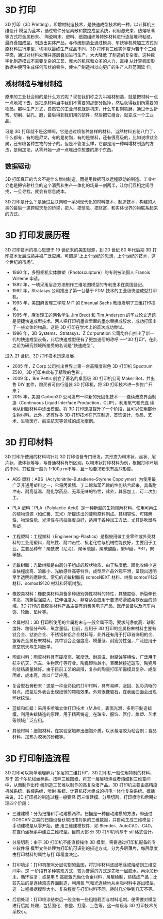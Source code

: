 # 3D 打印

3D 打印（3D Printing），即增材制造技术，是快速成型技术的一种。以计算机三维设计 模型为蓝本，通过软件分层离散和数控成型系统，利用激光束、热熔喷嘴等方式将金属粉末、 陶瓷粉末、塑料、细胞组织等特殊材料进行逐层堆积粘结，最终叠加成型，制造出实体产品。与传统制造业通过模具、车铣等机械加工方式对原材料进行定型、切削以最终生产成品不同，3D 打印将三维实体变为若干个二维平面，通过对材料处理并逐层叠加进行生产，大大降低 了制造的复杂度。这种数字化制造模式不需要复杂的工艺、庞大的机床和众多的人力，直接 从计算机图形数据中便可生成任何形状的零件，使生产制造得以向更广的生产人群范围延 伸。

## 减材制造与增材制造

原来的工业社会用的是什么方式呢？现在我们称之为叫减材制造，就是把材料一点一点地减下去，是把原材料当中我们不需要的那部分抠掉，然后获得我们所需要的物品。那种生产方式，自然它的工业母机就是机床，什么车钳刨铣磨，通过什么折弯、切削、钻孔、磨，最后得到我们用的部件，然后把它组合，就变成一个工业品。

可是 3D 打印就不是这样啊，它是通过喷各种各样的材料，当然材料五花八门了，什么都有，有的是尼龙，有的是树脂，有的是塑料，还有很高级的，比如说喷钛金属，还有喷各种生物的分子的。但是不管怎么样，它都是用一种叫增材制造的方法，是用加法，从零开始一点一点堆出你想要的那个东西。

## 数据驱动

3D 打印真正的含义不是什么增材制造，而是用数据可以远程驱动的制造。工业社会也是把农耕社会的这个消费和生产一体化的场景一剖两半，让你们互相之间寻找，一旦寻找，就会有信息成本。

3D 打印是什么？是通过互联网和一系列现代化的材料技术、制造技术，构建的人类的最后一道跨越天堑的桥梁，把人、把信息、把财富，和实体世界的物联系起来的方式。

# 3D 打印发展历程

3D 打印技术的核心思想于 19 世纪末的美国起源，到 20 世纪 80 年代后期 3D 打印技术发展成熟并被广泛应用。可谓是“上上个世纪的思想，上个世纪的技术，这个世纪的市场”。

- 1860 年，多照相机实体雕塑（Photosculpture）的专利被法国人 Franois Willème 申请。
- 1892 年，一项采用层合方法制作三维地图模型的专利技术在美国登记。
- 1992 年，Stratasys 公司推出了第一台基于 FDM 技术的工业级快速成型打印机。
- 1993 年，美国麻省理工学院 MIT 的 Emanual Sachs 教授发明了三维打印技术。
- 1995 年，麻省理工的两名学生 Jim Bredt 和 Tim Anderson 的毕业论文选题是便捷快速成型技术。两人把打印机墨盒里面的墨水替换成胶水，成功打印出了一些立体的物品。这是 3D 打印在学术上的首次成功尝试。
- 1996 年，3D Systems、Stratasys、Z Corporation 公司均各自推出了新一代的快速成型设备，此后快速成型便有了更加通俗的称呼 ──“3D 打印”。在此之前为研究领域所接受的名词是“快速成型”。

进入 21 世纪，3D 打印技术迅速发展，

- 2005 年，Z Corp.公司推出世界上第一台高精度彩色 3D 打印机 Spectrum Z510，3D 打印由此有了精致的色彩；
- 2009 年，Bre Pettis 创立了著名的桌面级 3D 打印机公司 Maker Bot，并出售 DIY 套件，购买者可自行组装 3D 打印机，将 3D 打印技术进一步推广开来；
- 2015 年，美国 Carbon3D 公司发布一种新的光固化技术——连续液态界面制造（Continuous Liquid Interface Production，CLIP），利用氧气和光连 续地从树脂材料中逐出模型。将 3D 打印速度提升了一个阶段，且可以使用部分生物材料。此外，还有许多 3D 打印技术在汽车制造、首饰设计、食品、艺术、生物医疗、航空航天等领域的成功案例。

# 3D 打印材料

3D 打印所使用的材料均针对 3D 打印设备专门研发，其形态为粉末状、丝状、层片状、液体状等等，与普通材料有所区别。以粉末状打印材料为例，根据打印环境的不同，其粒径一般为 1-100μ ｍ不等，且一般要求粉末有高球形度。

- ABS 塑料：ABS（Acrylonitrile–Butadiene–Styrene Copolymer）为使用最广泛非通用塑料之一，它将丙烯腈、丁二烯和苯乙烯的性能结合起来，具备耐冲击、耐高低温、耐化学药品、无毒无味的特性，此外，其易加工、可二次加工。

- PLA 塑料：PLA（Polylactic-Acid）是一种新型的生物降解材料，使用可再生的植物资源（如红薯、玉米）所提炼出的淀粉原料制成。其相容性、可降解性、物理性能、光泽性与抗拉强度良好，适用于各种加工方法，尤其是吹塑与热塑。

- 工程塑料：工程塑料（Engineering-Plastics）是指被用做工业零件或外壳材料的工业用塑料，耐热性、耐冲击性、抗老化性与机械性能良好，主要用于工业。主要品种有：聚酰胺（尼龙），聚苯硫醚，聚碳酸酯，聚甲醛，PBT，聚苯醚。

- 光敏树脂：光敏树脂是由高分子组成的胶状物质，由于粘度低、固化收缩小速率快程度高、溶胀小、光敏感性高等特性，成型后产品外观平滑，呈现出透明至半透明的磨砂状。常见的光敏树脂有 somosNEXT 材料、树脂 somos11122 材料、somos19120 材料和环氧树脂。

- 橡胶类材料：橡胶类材料具备多种级别弹性材料的特性，其硬度低、断裂伸长率高、抗撕裂强度大、拉伸强度大，非常适合应用于要求防滑或柔软表面的领域。3D 打印的橡胶类材料产品主要有消费类电子产品、医疗设备以及汽车内饰、轮胎、垫片等。

- 金属材料：3D 打印所使用的金属粉末与一般金属不同，要求纯净度高、球形度好、粒径分布窄、氧含量低。目前，应用于 3D 打印的金属粉末材料主要有钛合金、钴铬合金、不锈钢和铝合金材料等，此外还有用于打印首饰用的金、银等贵金属粉末材料。其中钛合金强度高、模量低、耐疲劳性强，广泛应用于航空航天与生物医学。

- 陶瓷材料：陶瓷材料具有硬度高、密度低、耐高温、耐腐蚀等特性，广泛用于航空航天、汽车、生物医疗等行业。陶瓷颗粒越小，表面越接近球形，陶瓷层的烧结质量越好。由于目前工艺的局限，复杂的陶瓷打印所需模具复杂、成型困难、成本高，难以广泛应用。

- 复合型石膏粉末：这是一种全彩色的打印材料，具有易碎、坚固、色彩清晰的特点，成型后外表会出现细微的颗粒效果，外观很像岩石，在表面曲面会出现环状纹理。

- 蓝蜡和红蜡：采用多喷嘴立体打印技术（MJM），表面光滑，多用于制造蜡模，利用失蜡铸造的原理，用于精密铸造。在珠宝、服饰、医疗、雕塑、艺术等领域广泛应用。

- 其他材料：细胞材料，在实验室培养出细胞介质，以水基溶胶为粘合剂；食品材料，加热为胶状的砂糖等。

# 3D 打印制造流程

3D 打印可以简单地理解为“多层的二维打印”，3D 打印机一般使用特制的材料，基于 笛卡尔机械坐标系，按照三维图纸，将其一层层喷涂或者熔结到三维空间中，从而制作出传 统制造工艺难以制作的高复杂度产品。3D 打印机主要由高精度机械系统、数控系统、喷射 系统、计算机技术组成的机电一体化复杂系统。概括来说，3D 打印机的制造过程一般要经 历三维建模、分层切割、打印喷涂和后期处理四个阶段：

- 三维建模：分为扫描和手动建模两种。扫描是一种自动建模的方法，即通过 GOSCAN 之类的扫描设备获取扫描对象的三维数据，并自动生成三维模型；手动建模是从零开始，使 用三维建模软件，如 Blender、AutoCAD、C4D，在直角坐标系中建立三维模型。目前大部 分 3D 打印机均基于 stl 格式设计。

- 分层切割：由于 3D 打印机不能直接操作 3D 模型，需要通过打印机配备的专业软件将 模型文件处理为打印机可识别的描述方式，分为多层薄片，每层厚度由打印材料的属性与打 印精度决定。

- 打印喷涂：打印机按照分层切割的蓝图，将打印材料逐层喷涂或熔结到三维空间中。这 一阶段有多种实现方式，较为普遍的方式是先喷一层胶水，再添加粉末，循环往复；或是用 5 高能激光融化合金材料，层层绘制，熔结成产品；比较先进的是连续液态界面制造，利用氧 气和光连续地从树脂材料中逐出模型。这一过程根据模型大小、复杂程度与打印材料不同，耗时几分钟到几天不等。

- 后期处理：打印喷涂结束后一般会有一些粗糙截面与材料毛刺，便需要对模型进行后期 处理，包括固化、修整、打磨、上色等。这一阶段与 3D 打印技术关系较小。
